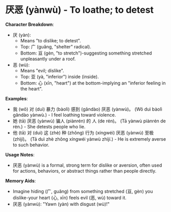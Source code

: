 # **厌恶 (yànwù) - To loathe; to detest**

**Character Breakdown**:  
- 厌 (yàn):
  - Means "to dislike; to detest".
  - Top: 广 (guǎng, "shelter" radical).
  - Bottom: 亘 (gèn, "to stretch")-suggesting something stretched unpleasantly under a roof.  
- 恶 (wù):
  - Means "evil; dislike".
  - Top: 亚 (yà, "inferior") inside (inside).
  - Bottom: 心 (xīn, "heart") at the bottom-implying an "inferior feeling in the heart".

**Examples**:  
- 我 (wǒ) 对 (duì) 暴力 (bàolì) 感到 (gǎndào) 厌恶 (yànwù)。 (Wǒ duì bàolì gǎndào yànwù.) - I feel loathing toward violence.  
- 她 (tā) 厌恶 (yànwù) 骗人 (piànrén) 的 人 (de rén)。 (Tā yànwù piànrén de rén.) - She detests people who lie.  
- 他 (tā) 对 (duì) 这 (zhè) 种 (zhǒng) 行为 (xíngwéi) 厌恶 (yànwù) 至极 (zhìjí)。 (Tā duì zhè zhǒng xíngwéi yànwù zhìjí.) - He is extremely averse to such behavior.

**Usage Notes**:  
- 厌恶 (yànwù) is a formal, strong term for dislike or aversion, often used for actions, behaviors, or abstract things rather than people directly.

**Memory Aids**:  
- Imagine hiding (广, guǎng) from something stretched (亘, gèn) you dislike-your heart (心, xīn) feels evil (恶, wù) toward it.  
- 厌恶 (yànwù): "Yawn (yàn) with disgust (wù)!"